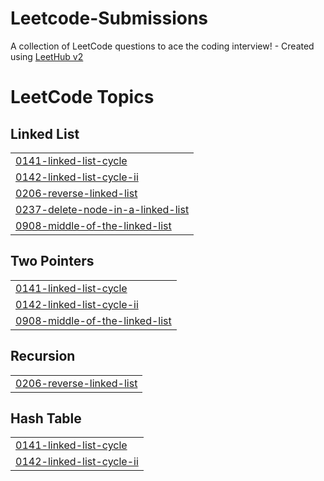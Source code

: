 # Leetcode-Submissions
A collection of LeetCode questions to ace the coding interview! - Created using [LeetHub v2](https://github.com/arunbhardwaj/LeetHub-2.0)

<!---LeetCode Topics Start-->
# LeetCode Topics
## Linked List
|  |
| ------- |
| [0141-linked-list-cycle](https://github.com/Rohit-2710/Leetcode-Submissions/tree/master/0141-linked-list-cycle) |
| [0142-linked-list-cycle-ii](https://github.com/Rohit-2710/Leetcode-Submissions/tree/master/0142-linked-list-cycle-ii) |
| [0206-reverse-linked-list](https://github.com/Rohit-2710/Leetcode-Submissions/tree/master/0206-reverse-linked-list) |
| [0237-delete-node-in-a-linked-list](https://github.com/Rohit-2710/Leetcode-Submissions/tree/master/0237-delete-node-in-a-linked-list) |
| [0908-middle-of-the-linked-list](https://github.com/Rohit-2710/Leetcode-Submissions/tree/master/0908-middle-of-the-linked-list) |
## Two Pointers
|  |
| ------- |
| [0141-linked-list-cycle](https://github.com/Rohit-2710/Leetcode-Submissions/tree/master/0141-linked-list-cycle) |
| [0142-linked-list-cycle-ii](https://github.com/Rohit-2710/Leetcode-Submissions/tree/master/0142-linked-list-cycle-ii) |
| [0908-middle-of-the-linked-list](https://github.com/Rohit-2710/Leetcode-Submissions/tree/master/0908-middle-of-the-linked-list) |
## Recursion
|  |
| ------- |
| [0206-reverse-linked-list](https://github.com/Rohit-2710/Leetcode-Submissions/tree/master/0206-reverse-linked-list) |
## Hash Table
|  |
| ------- |
| [0141-linked-list-cycle](https://github.com/Rohit-2710/Leetcode-Submissions/tree/master/0141-linked-list-cycle) |
| [0142-linked-list-cycle-ii](https://github.com/Rohit-2710/Leetcode-Submissions/tree/master/0142-linked-list-cycle-ii) |
<!---LeetCode Topics End-->